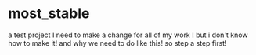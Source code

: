 # most_stable
a test project
I need to make a change for all of my work !
but i don't know how to make it!
and why we need to do like this!
so step a step first!
